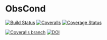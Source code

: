 # ObsCond
[![Build Status](https://travis-ci.org/rbiswas4/ObsCond.svg?branch=master)](https://travis-ci.org/rbiswas4/ObsCond)
[![Coveralls](https://img.shields.io/rbiswas4/obscond?style=flat-square)]()
[![Coverage Status](https://coveralls.io/repos/github/rbiswas4/ObsCond/badge.png?branch=feature-coverage)](https://coveralls.io/github/rbiswas4/ObsCond?branch=master)

[![Coveralls branch](https://img.shields.io/coveralls/rbiswas4/ObsCond/master.svg?style=flat-square)]()
[![DOI](https://zenodo.org/badge/54237190.svg)](https://zenodo.org/badge/latestdoi/54237190)
